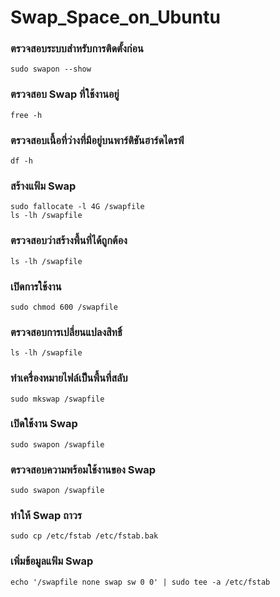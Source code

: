 # Swap_Space_on_Ubuntu
### ตรวจสอบระบบสำหรับการติดตั้งก่อน
```
sudo swapon --show
```
### ตรวจสอบ Swap ที่ใช้งานอยู่
```
free -h
```
### ตรวจสอบเนื้อที่ว่างที่มีอยู่บนพาร์ติชันฮาร์ดไดรฟ์
```
df -h
```
### สร้างแฟ้ม Swap
```
sudo fallocate -l 4G /swapfile
ls -lh /swapfile
```
### ตรวจสอบว่าสร้างพื้นที่ได้ถูกต้อง
```
ls -lh /swapfile
```
### เปิดการใช้งาน
```
sudo chmod 600 /swapfile
```
### ตรวจสอบการเปลี่ยนแปลงสิทธิ์
```
ls -lh /swapfile
```
### ทำเครื่องหมายไฟล์เป็นพื้นที่สลับ
```
sudo mkswap /swapfile
```
### เปิดใช้งาน Swap
```
sudo swapon /swapfile
```
### ตรวจสอบความพร้อมใช้งานของ Swap
```
sudo swapon /swapfile
```
### ทำให้ Swap ถาวร
```
sudo cp /etc/fstab /etc/fstab.bak
```
### เพิ่มข้อมูลแฟ้ม Swap
```
echo '/swapfile none swap sw 0 0' | sudo tee -a /etc/fstab
```
